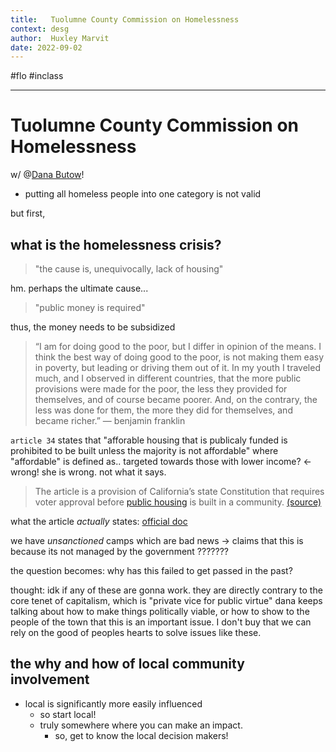 ```yaml
---
title:   Tuolumne County Commission on Homelessness
context: desg
author:  Huxley Marvit
date: 2022-09-02
---
```


#flo  #inclass 

***

# Tuolumne County Commission on Homelessness
w/ @[Dana Butow](https://cafwd.org/news/housing-leader-finds-room-to-make-a-difference-in-homelessness-in-tuolumne-county/)!

- putting all homeless people into one category is not valid

but first,

## what is the homelessness crisis?

> "the cause is, unequivocally, lack of housing"

hm. perhaps the ultimate cause...

> "public money is required"

thus, the money needs to be subsidized

> “I am for doing good to the poor, but I differ in opinion of the means. I think the best way of doing good to the poor, is not making them easy in poverty, but leading or driving them out of it. In my youth I traveled much, and I observed in different countries, that the more public provisions were made for the poor, the less they provided for themselves, and of course became poorer. And, on the contrary, the less was done for them, the more they did for themselves, and became richer.” — benjamin franklin

`article 34` states that "afforable housing that is publicaly funded is prohibited to be built unless the majority is not affordable" where "affordable" is defined as.. targeted towards those with lower income? ← wrong! she is wrong. not what it says.

> The article is a provision of California’s state Constitution that requires voter approval before [public housing](https://www.latimes.com/business/story/2021-08-23/luxury-apartment-lower-rent-affordable-housing-california-middle-class) is built in a community. [(source)](https://www.latimes.com/california/story/2022-03-14/why-killing-article-34-on-affordable-housing-has-been-hard)

what the article *actually* states: [official doc](https://leginfo.legislature.ca.gov/faces/codes_displayText.xhtml?lawCode=CONS&division=&title=&part=&chapter=&article=XXXIV)

we have *unsanctioned* camps which are bad news
→ claims that this is because its not managed by the government
???????

the question becomes: why has this failed to get passed in the past?

thought: idk if any of these are gonna work. they are directly contrary to the core tenet of capitalism, which is "private vice for public virtue"
dana keeps talking about how to make things politically viable, or how to show to the people of the town that this is an important issue. I don't buy that we can rely on the good of peoples hearts to solve issues like these.


## the why and how of local community involvement

- local is significantly more easily influenced
	- so start local!
	- truly somewhere where you can make an impact.
		- so, get to know the local decision makers!











